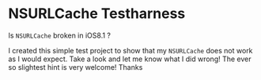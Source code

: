 # NSURLCache Testharness

Is `NSURLCache` broken in iOS8.1 ?

I created this simple test project to show that my `NSURLCache` does not work as I would expect. Take a look and let me know what I did wrong! The ever so slightest hint is very welcome! Thanks